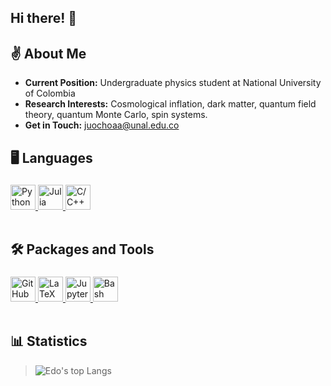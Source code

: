 ## Hi there! 👋 

## ✌ About Me
- **Current Position:** Undergraduate physics student at National University of Colombia
- **Research Interests:** Cosmological inflation, dark matter, quantum field theory, quantum Monte Carlo, spin systems.
- **Get in Touch:** <juochoaa@unal.edu.co>

## 🖥 Languages

<div style="height: fit-content; padding-top: 5px">
  
<a href="https://python.org/" target="_blank">
  <img height="40" src="https://cdn.simpleicons.org/python" title="Python">
</a>
<a href="https://julialang.org/" target="_blank">
  <img height="40" src="https://julialang.org/assets/infra/logo.svg" title="Julia">
</a>

<a href="https://isocpp.org/" target="_blank">
  <img height="40" src="https://isocpp.org/assets/images/cpp_logo.png" title="C/C++">
</a>

</div><br>


 ## 🛠 Packages and Tools
 <div style="height: fit-content; padding-top: 5px">

<a href="https://github.com/" target="_blank">
  <img height="40" src="https://cdn.simpleicons.org/github/white" title="GitHub">
</a>

  <a href="https://www.latex-project.org/" target="_blank">
  <img height="40" src="https://cdn.simpleicons.org/latex" title="LaTeX">
</a>

<a href="https://jupyter.org/" target="_blank">
  <img height="40" src="https://cdn.simpleicons.org/jupyter" title="Jupyter">
</a>

<a href="https://tiswww.case.edu/php/chet/bash/bashtop.html" target="_blank">
  <img height="40" src="https://tiswww.case.edu/php/chet/img/bash-logo-web.png" title="Bash">
</a>

</div><br>

## 📊 Statistics
> ![Edo's top Langs](https://github-readme-stats.vercel.app/api/top-langs/?username=jdOchoa2&hide=jupyter%20notebook&layout=donut&theme=dracula)
<br>
